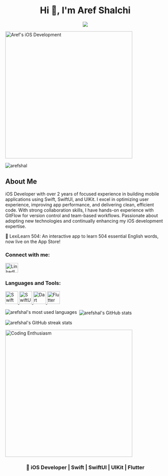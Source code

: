 <h1 align="center">Hi 👋, I'm Aref Shalchi</h1> <p align="center"> <a href="https://github.com/DenverCoder1/readme-typing-svg"> <img src="https://readme-typing-svg.herokuapp.com?color=42A5F5&center=true&lines=iOS+Developer+%7C+Swift+Enthusiast;Building+Interactive+Apps+%7C+SwiftUI+Expert;Continuous+Learner+%26+Problem-Solver"> </a> </p> <img align="center" alt="Aref's iOS Development" width="400" src="https://media.giphy.com/media/LmNwrBhejkK9EFP504/giphy.gif"> <p align="left"> <img src="https://komarev.com/ghpvc/?username=arefshal&label=Profile%20views&color=0e75b6&style=flat" alt="arefshal" /> </p>
<h2 align="left">About Me</h2> <p> iOS Developer with over 2 years of focused experience in building mobile applications using Swift, SwiftUI, and UIKit. I excel in optimizing user experience, improving app performance, and delivering clean, efficient code. With strong collaboration skills, I have hands-on experience with GitFlow for version control and team-based workflows. Passionate about adopting new technologies and continually enhancing my iOS development expertise. </p>
🚀 LexiLearn 504: An interactive app to learn 504 essential English words, now live on the App Store!

<h3 align="left">Connect with me:</h3> <p align="left"> <a href="https://linkedin.com/in/aref-shalchi" target="_blank"> <img align="center" src="https://raw.githubusercontent.com/rahuldkjain/github-profile-readme-generator/master/src/images/icons/Social/linked-in-alt.svg" alt="LinkedIn Profile" height="30" width="40" /> </a> </p>
<h3 align="left">Languages and Tools:</h3> <p align="left"> <a href="https://developer.apple.com/swift/" target="_blank" rel="noreferrer"> <img src="https://cdn.worldvectorlogo.com/logos/swift-15.svg" alt="Swift" width="40" height="40" /> </a> <a href="https://developer.apple.com/documentation/swiftui/" target="_blank" rel="noreferrer"> <img src="https://developer.apple.com/assets/elements/icons/swiftui/swiftui-96x96_2x.png" alt="SwiftUI" width="40" height="40" /> </a> <a href="https://dart.dev/" target="_blank" rel="noreferrer"> <img src="https://www.vectorlogo.zone/logos/dartlang/dartlang-icon.svg" alt="Dart" width="40" height="40" /> </a> <a href="https://flutter.dev/" target="_blank" rel="noreferrer"> <img src="https://www.vectorlogo.zone/logos/flutterio/flutterio-icon.svg" alt="Flutter" width="40" height="40" /> </a> </p>
<p><img align="left" src="https://github-readme-stats.vercel.app/api/top-langs?username=arefshal&show_icons=true&locale=en&layout=compact&theme=radical" alt="arefshal's most used languages" /></p> <p>&nbsp;<img align="center" src="https://github-readme-stats.vercel.app/api?username=arefshal&show_icons=true&locale=en&theme=radical" alt="arefshal's GitHub stats" /></p> <p><img align="center" src="https://github-readme-streak-stats.herokuapp.com/?user=arefshal&theme=radical" alt="arefshal's GitHub streak stats" /></p> <img align="center" alt="Coding Enthusiasm" width="400" src="https://media.giphy.com/media/VTtANKl0beDFQRLDTh/giphy.gif">
<h3 align="center"> iOS Developer | Swift | SwiftUI | UIKit | Flutter</h3>
